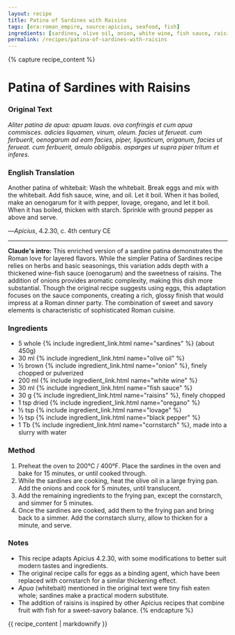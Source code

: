 ```yaml
---
layout: recipe
title: Patina of Sardines with Raisins
tags: [era:roman_empire, source:apicius, seafood, fish]
ingredients: [sardines, olive oil, onion, white wine, fish sauce, raisins, oregano, lovage, black pepper, cornstarch]
permalink: /recipes/patina-of-sardines-with-raisins
---
```


{% capture recipe_content %}
# Patina of Sardines with Raisins

### Original Text
*Aliter patina de apua: apuam lauas. ova confringis et cum apua commisces. adicies liquamen, vinum, oleum. facies ut ferueat. cum ferbuerit, oenogarum ad eam facies, piper, ligusticum, origanum, facies ut ferueat. cum ferbuerit, amulo obligabis. asparges ut supra piper tritum et inferes.*

### English Translation
Another patina of whitebait: Wash the whitebait. Break eggs and mix with the whitebait. Add fish sauce, wine, and oil. Let it boil. When it has boiled, make an oenogarum for it with pepper, lovage, oregano, and let it boil. When it has boiled, thicken with starch. Sprinkle with ground pepper as above and serve.

—*Apicius*, 4.2.30, c. 4th century CE

___

**Claude's intro:** This enriched version of a sardine patina demonstrates the Roman love for layered flavors. While the simpler Patina of Sardines recipe relies on herbs and basic seasonings, this variation adds depth with a thickened wine-fish sauce (oenogarum) and the sweetness of raisins. The addition of onions provides aromatic complexity, making this dish more substantial. Though the original recipe suggests using eggs, this adaptation focuses on the sauce components, creating a rich, glossy finish that would impress at a Roman dinner party. The combination of sweet and savory elements is characteristic of sophisticated Roman cuisine.

### Ingredients
- 5 whole {% include ingredient_link.html name="sardines" %} (about 450g)
- 30 ml {% include ingredient_link.html name="olive oil" %}
- ½ brown {% include ingredient_link.html name="onion" %}, finely chopped or pulverized
- 200 ml {% include ingredient_link.html name="white wine" %}
- 30 ml {% include ingredient_link.html name="fish sauce" %}
- 30 g {% include ingredient_link.html name="raisins" %}, finely chopped
- 1 tsp dried {% include ingredient_link.html name="oregano" %}
- ½ tsp {% include ingredient_link.html name="lovage" %}
- ½ tsp {% include ingredient_link.html name="black pepper" %}
- 1 Tb {% include ingredient_link.html name="cornstarch" %}, made into a slurry with water

### Method
1. Preheat the oven to 200°C / 400°F. Place the sardines in the oven and bake for 15 minutes, or until cooked through.
2. While the sardines are cooking, heat the olive oil in a large frying pan. Add the onions and cook for 5 minutes, until translucent.
3. Add the remaining ingredients to the frying pan, except the cornstarch, and simmer for 5 minutes.
4. Once the sardines are cooked, add them to the frying pan and bring back to a simmer. Add the cornstarch slurry, allow to thicken for a minute, and serve.

### Notes
- This recipe adapts Apicius 4.2.30, with some modifications to better suit modern tastes and ingredients.
- The original recipe calls for eggs as a binding agent, which have been replaced with cornstarch for a similar thickening effect.
- *Apua* (whitebait) mentioned in the original text were tiny fish eaten whole; sardines make a practical modern substitute.
- The addition of raisins is inspired by other Apicius recipes that combine fruit with fish for a sweet-savory balance.
{% endcapture %}

{{ recipe_content | markdownify }}